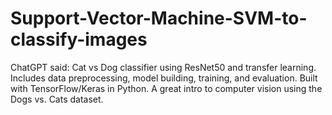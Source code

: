 # Support-Vector-Machine-SVM-to-classify-images
ChatGPT said: Cat vs Dog classifier using ResNet50 and transfer learning. Includes data preprocessing, model building, training, and evaluation. Built with TensorFlow/Keras in Python. A great intro to computer vision using the Dogs vs. Cats dataset.
